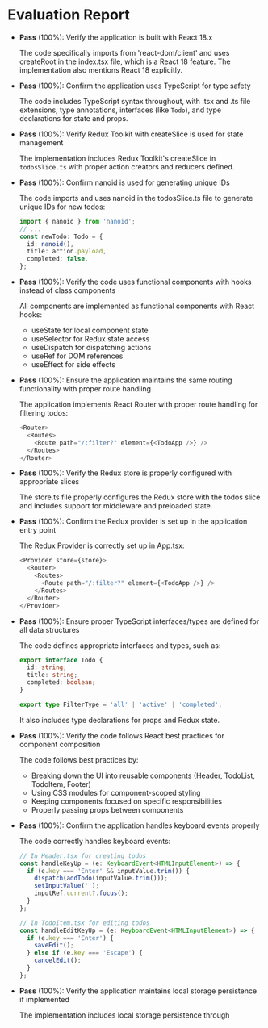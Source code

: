 # Evaluation Report

- **Pass** (100%): Verify the application is built with React 18.x
  
  The code specifically imports from 'react-dom/client' and uses createRoot in the index.tsx file, which is a React 18 feature. The implementation also mentions React 18 explicitly.

- **Pass** (100%): Confirm the application uses TypeScript for type safety
  
  The code includes TypeScript syntax throughout, with .tsx and .ts file extensions, type annotations, interfaces (like `Todo`), and type declarations for state and props.

- **Pass** (100%): Verify Redux Toolkit with createSlice is used for state management
  
  The implementation includes Redux Toolkit's createSlice in `todosSlice.ts` with proper action creators and reducers defined.

- **Pass** (100%): Confirm nanoid is used for generating unique IDs
  
  The code imports and uses nanoid in the todosSlice.ts file to generate unique IDs for new todos:
  ```typescript
  import { nanoid } from 'nanoid';
  // ...
  const newTodo: Todo = {
    id: nanoid(),
    title: action.payload,
    completed: false,
  };
  ```

- **Pass** (100%): Verify the code uses functional components with hooks instead of class components
  
  All components are implemented as functional components with React hooks:
  - useState for local component state
  - useSelector for Redux state access
  - useDispatch for dispatching actions
  - useRef for DOM references
  - useEffect for side effects

- **Pass** (100%): Ensure the application maintains the same routing functionality with proper route handling
  
  The application implements React Router with proper route handling for filtering todos:
  ```typescript
  <Router>
    <Routes>
      <Route path="/:filter?" element={<TodoApp />} />
    </Routes>
  </Router>
  ```

- **Pass** (100%): Verify the Redux store is properly configured with appropriate slices
  
  The store.ts file properly configures the Redux store with the todos slice and includes support for middleware and preloaded state.

- **Pass** (100%): Confirm the Redux provider is set up in the application entry point
  
  The Redux Provider is correctly set up in App.tsx:
  ```typescript
  <Provider store={store}>
    <Router>
      <Routes>
        <Route path="/:filter?" element={<TodoApp />} />
      </Routes>
    </Router>
  </Provider>
  ```

- **Pass** (100%): Ensure proper TypeScript interfaces/types are defined for all data structures
  
  The code defines appropriate interfaces and types, such as:
  ```typescript
  export interface Todo {
    id: string;
    title: string;
    completed: boolean;
  }
  
  export type FilterType = 'all' | 'active' | 'completed';
  ```
  
  It also includes type declarations for props and Redux state.

- **Pass** (100%): Verify the code follows React best practices for component composition
  
  The code follows best practices by:
  - Breaking down the UI into reusable components (Header, TodoList, TodoItem, Footer)
  - Using CSS modules for component-scoped styling
  - Keeping components focused on specific responsibilities
  - Properly passing props between components

- **Pass** (100%): Confirm the application handles keyboard events properly
  
  The code correctly handles keyboard events:
  ```typescript
  // In Header.tsx for creating todos
  const handleKeyUp = (e: KeyboardEvent<HTMLInputElement>) => {
    if (e.key === 'Enter' && inputValue.trim()) {
      dispatch(addTodo(inputValue.trim()));
      setInputValue('');
      inputRef.current?.focus();
    }
  };
  
  // In TodoItem.tsx for editing todos
  const handleEditKeyUp = (e: KeyboardEvent<HTMLInputElement>) => {
    if (e.key === 'Enter') {
      saveEdit();
    } else if (e.key === 'Escape') {
      cancelEdit();
    }
  };
  ```

- **Pass** (100%): Verify the application maintains local storage persistence if implemented
  
  The implementation includes local storage persistence through